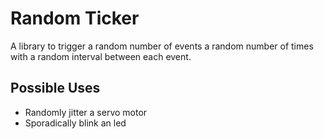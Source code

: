 # Random Ticker
A library to trigger a random number of events a random number of times with a random interval between each event.

## Possible Uses
- Randomly jitter a servo motor
- Sporadically blink an led
